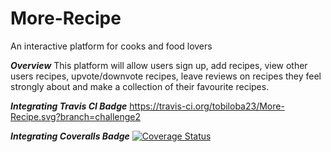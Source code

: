 # More-Recipe
An interactive platform for cooks and food lovers

***Overview***
This platform will allow users sign up, add recipes, view other users recipes, upvote/downvote recipes, leave reviews on recipes they feel strongly about and make a collection of their favourite recipes.

***Integrating Travis CI Badge***
https://travis-ci.org/tobiloba23/More-Recipe.svg?branch=challenge2

***Integrating Coveralls Badge***
[![Coverage Status](https://coveralls.io/repos/github/tobiloba23/More-Recipe/badge.svg?branch=master)](https://coveralls.io/github/tobiloba23/More-Recipe?branch=challenge2)

